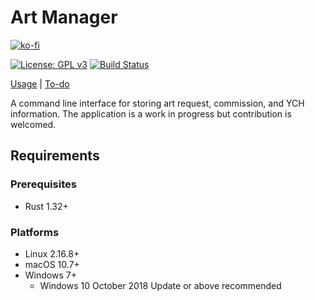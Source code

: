 # Art Manager

[![ko-fi](https://www.ko-fi.com/img/githubbutton_sm.svg)](https://ko-fi.com/X8X5LDU7)

[![License: GPL v3](https://img.shields.io/badge/License-GPLv3-blue.svg)](https://www.gnu.org/licenses/gpl-3.0) [![Build Status](https://travis-ci.com/antonwilc0x/artm.svg?branch=master)](https://travis-ci.com/antonwilc0x/artm)

[Usage](Usage.md) | [To-do](TODO.md)

A command line interface for storing art request, commission, and YCH information. The application is a work in progress but contribution is welcomed.

## Requirements

### Prerequisites

- Rust 1.32+

### Platforms

- Linux 2.16.8+
- macOS 10.7+
- Windows 7+
    - Windows 10 October 2018 Update or above recommended